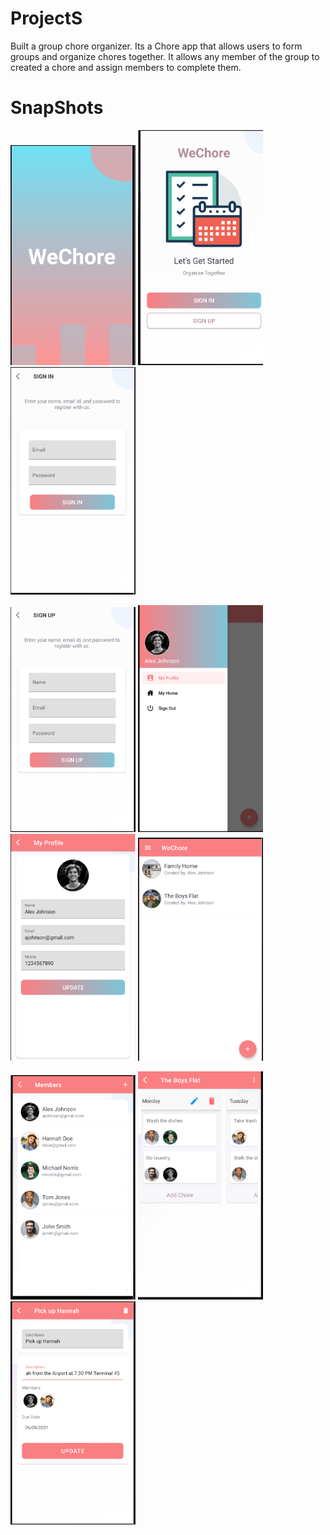 # ProjectS
Built a group chore organizer. 
Its a Chore app that allows users to form groups and organize chores together. It allows any member of the group to created a chore and assign members to complete them. 



# SnapShots
<img src="screenshots/SplashScreen.png" width="200"> <img src="screenshots/IntroScreen.png" width="200"> <img src="screenshots/SignInScreen.png" width="200">

<img src="screenshots/SignUpScreen.png" width="200"> <img src="screenshots/DrawProfileScreen.png" width="200"> <img src="screenshots/MyProfileScreen.png" width="200"> <img src="screenshots/HouseScreen.png" width="200">

<img src="screenshots/MembersScreen.png" width="200"> <img src="screenshots/ChoreListScreen.png" width="200"> <img src="screenshots/ChoreDetailScreen.png" width="200">
